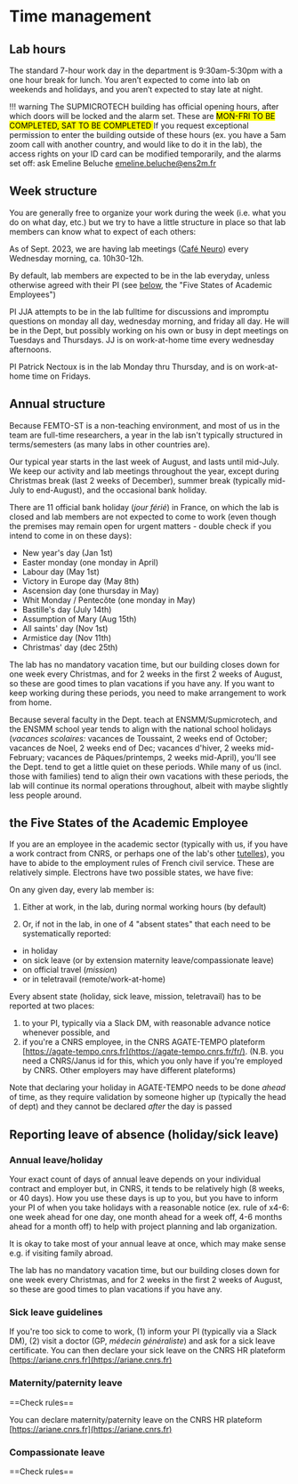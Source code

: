 # Time management

## Lab hours

The standard 7-hour work day in the department is 9:30am-5:30pm with a one hour break for lunch. 
You aren’t expected to come into lab on weekends and holidays, and you aren’t expected to stay late at night.

!!! warning
  The SUPMICROTECH building has official opening hours, after which doors will be locked and the alarm set. 
  These are <mark> MON-FRI TO BE COMPLETED, SAT TO BE COMPLETED </mark> 
  If you request exceptional permission to enter the building outside of these hours (ex. you have a 5am zoom call with another country, and would like to do it in the lab), the access rights on your ID card can be modified temporarily, and the alarms set off: ask Emeline Beluche <emeline.beluche@ens2m.fr>

## Week structure

You are generally free to organize your work during the week (i.e. what you do on what day, etc.) but we try to have a little structure in place so that lab members can know what to expect of each others:  

As of Sept. 2023, we are having lab meetings ([Café Neuro](cafe-neuro/)) every Wednesday morning, ca. 10h30-12h. 

By default, lab members are expected to be in the lab everyday, unless otherwise agreed with their PI (see [below](#the-five-states-of-the-academic-employee), the "Five States of Academic Employees")

PI JJA attempts to be in the lab fulltime for discussions and impromptu questions on monday all day, wednesday morning, and friday all day. He will be in the Dept, but possibly working on his own or busy in dept meetings on Tuesdays and Thursdays. JJ is on work-at-home time every wednesday afternoons.  

PI Patrick Nectoux is in the lab Monday thru Thursday, and is on work-at-home time on Fridays. 

## Annual structure

Because FEMTO-ST is a non-teaching environment, and most of us in the team are full-time researchers, a year in the lab isn't typically structured in terms/semesters (as many labs in other countries are).

Our typical year starts in the last week of August, and lasts until mid-July. We keep our activity and lab meetings throughout the year, except during Christmas break (last 2 weeks of December), summer break (typically mid-July to end-August), and the occasional bank holiday.

There are 11 official bank holiday (_jour férié_) in France, on which the lab is closed and lab members are not expected to come to work (even though the premises may remain open for urgent matters - double check if you intend to come in on these days):

* New year's day (Jan 1st)
* Easter monday (one monday in April)
* Labour day (May 1st)
* Victory in Europe day (May 8th)
* Ascension day (one thursday in May)
* Whit Monday / Pentecôte (one monday in May)
* Bastille's day (July 14th)
* Assumption of Mary (Aug 15th)
* All saints' day (Nov 1st)
* Armistice day (Nov 11th)
* Christmas' day (dec 25th)

The lab has no mandatory vacation time, but our building closes down for one week every Christmas, and for 2 weeks in the first 2 weeks of August, so these are good times to plan vacations if you have any. If you want to keep working during these periods, you need to make arrangement to work from home.&#x20;

Because several faculty in the Dept. teach at ENSMM/Supmicrotech, and the ENSMM school year tends to align with the national school holidays (_vacances scolaires:_ vacances de Toussaint, 2 weeks end of October; vacances de Noel, 2 weeks end of Dec; vacances d'hiver, 2 weeks mid-February; vacances de Pâques/printemps, 2 weeks mid-April), you'll see the Dept. tend to get a little quiet on these periods. While many of us (incl. those with families) tend to align their own vacations with these periods, the lab will continue its normal operations throughout, albeit with maybe slightly less people around.&#x20;

## the Five States of the Academic Employee

If you are an employee in the academic sector (typically with us, if you have a work contract from CNRS, or perhaps one of the lab's other [tutelles](../../about-the-lab/about-our-operating-institutions)), you have to abide to the employment rules of French civil service. These are relatively simple. Electrons have two possible states, we have five:  

On any given day, every lab member is: 

1. Either at work, in the lab, during normal working hours (by default)

2. Or, if not in the lab, in one of 4 "absent states" that each need to be systematically reported:
  - in holiday
  - on sick leave (or by extension maternity leave/compassionate leave)
  - on official travel (_mission_)
  - or in teletravail (remote/work-at-home)

Every absent state (holiday, sick leave, mission, teletravail) has to be reported at two places:

1. to your PI, typically via a Slack DM, with reasonable advance notice whenever possible, and
2. if you're a CNRS employee, in the CNRS AGATE-TEMPO plateform [https://agate-tempo.cnrs.fr](https://agate-tempo.cnrs.fr/fr/). (N.B. you need a CNRS/Janus id for this, which you only have if you're employed by CNRS. Other employers may have different plateforms)

Note that declaring your holiday in AGATE-TEMPO needs to be done _ahead_ of time, as they require validation by someone higher up (typically the head of dept) and they cannot be declared _after_ the day is passed

## Reporting leave of absence (holiday/sick leave)

### Annual leave/holiday

Your exact count of days of annual leave depends on your individual contract and employer but, in CNRS, it tends to be relatively high (8 weeks, or 40 days). How you use these days is up to you, but you have to inform your PI of when you take holidays with a reasonable notice (ex. rule of x4-6: one week ahead for one day, one month ahead for a week off, 4-6 months ahead for a month off) to help with project planning and lab organization.&#x20;

It is okay to take most of your annual leave at once, which may make sense e.g. if visiting family abroad.&#x20;

The lab has no mandatory vacation time, but our building closes down for one week every Christmas, and for 2 weeks in the first 2 weeks of August, so these are good times to plan vacations if you have any.

### Sick leave guidelines

If you're too sick to come to work, (1) inform your PI (typically via a Slack DM), (2) visit a doctor (GP, _médecin généraliste_) and ask for a sick leave certificate. You can then declare your sick leave on the CNRS HR plateform [https://ariane.cnrs.fr](https://ariane.cnrs.fr)

### Maternity/paternity leave

==Check rules==

You can declare maternity/paternity leave on the CNRS HR plateform [https://ariane.cnrs.fr](https://ariane.cnrs.fr)

### Compassionate leave

==Check rules==

